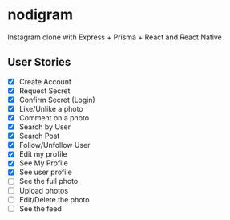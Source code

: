 # nodigram

Instagram clone with Express + Prisma + React and React Native

## User Stories

- [x] Create Account
- [x] Request Secret
- [x] Confirm Secret (Login)
- [x] Like/Unlike a photo
- [x] Comment on a photo
- [x] Search by User
- [x] Search Post
- [x] Follow/Unfollow User
- [x] Edit my profile
- [x] See My Profile
- [x] See user profile
- [ ] See the full photo
- [ ] Upload photos
- [ ] Edit/Delete the photo
- [ ] See the feed
